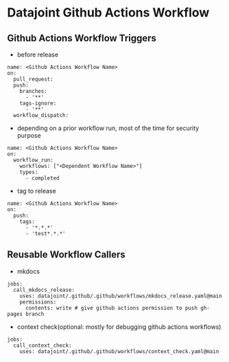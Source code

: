 # Datajoint Github Actions Workflow

## Github Actions Workflow Triggers
- before release
```
name: <Github Actions Workflow Name>
on:
  pull_request:
  push:
    branches:
      - '**'
    tags-ignore:
      - '**'
  workflow_dispatch:
```

- depending on a prior workflow run, most of the time for security purpose
```
name: <Github Actions Workflow Name>
on:
  workflow_run:
    workflows: ["<Dependent Workflow Name>"]
    types:
      - completed
```

- tag to release
```
name: <Github Actions Workflow Name>
on:
  push:
    tags:
      - '*.*.*'
      - 'test*.*.*'
```

## Reusable Workflow Callers
- mkdocs
```
jobs:
  call_mkdocs_release:
    uses: datajoint/.github/.github/workflows/mkdocs_release.yaml@main
    permissions: 
      contents: write # give github actions permission to push gh-pages branch
```

- context check(optional: mostly for debugging github actions workflows)
```
jobs:
  call_context_check:
    uses: datajoint/.github/.github/workflows/context_check.yaml@main
```

